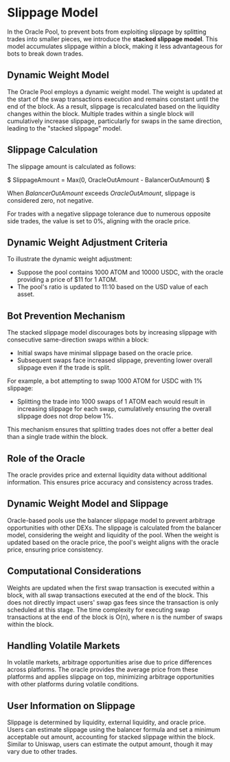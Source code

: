 <!--
order: 8
-->

# Slippage Model

In the Oracle Pool, to prevent bots from exploiting slippage by splitting trades into smaller pieces, we introduce the **stacked slippage model**. This model accumulates slippage within a block, making it less advantageous for bots to break down trades.

## Dynamic Weight Model

The Oracle Pool employs a dynamic weight model. The weight is updated at the start of the swap transactions execution and remains constant until the end of the block. As a result, slippage is recalculated based on the liquidity changes within the block. Multiple trades within a single block will cumulatively increase slippage, particularly for swaps in the same direction, leading to the "stacked slippage" model.

## Slippage Calculation

The slippage amount is calculated as follows:

$
SlippageAmount = Max(0, OracleOutAmount - BalancerOutAmount)
$

When $BalancerOutAmount$ exceeds $OracleOutAmount$, slippage is considered zero, not negative.

For trades with a negative slippage tolerance due to numerous opposite side trades, the value is set to 0%, aligning with the oracle price.

## Dynamic Weight Adjustment Criteria

To illustrate the dynamic weight adjustment:

- Suppose the pool contains 1000 ATOM and 10000 USDC, with the oracle providing a price of $11 for 1 ATOM.
- The pool's ratio is updated to 11:10 based on the USD value of each asset.

## Bot Prevention Mechanism

The stacked slippage model discourages bots by increasing slippage with consecutive same-direction swaps within a block:

- Initial swaps have minimal slippage based on the oracle price.
- Subsequent swaps face increased slippage, preventing lower overall slippage even if the trade is split.

For example, a bot attempting to swap 1000 ATOM for USDC with 1% slippage:

- Splitting the trade into 1000 swaps of 1 ATOM each would result in increasing slippage for each swap, cumulatively ensuring the overall slippage does not drop below 1%.

This mechanism ensures that splitting trades does not offer a better deal than a single trade within the block.

## Role of the Oracle

The oracle provides price and external liquidity data without additional information. This ensures price accuracy and consistency across trades.

## Dynamic Weight Model and Slippage

Oracle-based pools use the balancer slippage model to prevent arbitrage opportunities with other DEXs. The slippage is calculated from the balancer model, considering the weight and liquidity of the pool. When the weight is updated based on the oracle price, the pool's weight aligns with the oracle price, ensuring price consistency.

## Computational Considerations

Weights are updated when the first swap transaction is executed within a block, with all swap transactions executed at the end of the block. This does not directly impact users' swap gas fees since the transaction is only scheduled at this stage. The time complexity for executing swap transactions at the end of the block is O(n), where n is the number of swaps within the block.

## Handling Volatile Markets

In volatile markets, arbitrage opportunities arise due to price differences across platforms. The oracle provides the average price from these platforms and applies slippage on top, minimizing arbitrage opportunities with other platforms during volatile conditions.

## User Information on Slippage

Slippage is determined by liquidity, external liquidity, and oracle price. Users can estimate slippage using the balancer formula and set a minimum acceptable out amount, accounting for stacked slippage within the block. Similar to Uniswap, users can estimate the output amount, though it may vary due to other trades.
